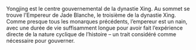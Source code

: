 Yongjing est le centre gouvernemental de la dynastie Xing. Au sommet se trouve l'Empereur de Jade Blanche, le troisième de la dynastie Xing. Comme presque tous les monarques précédents, l’empereur est un nain, avec une durée de vie suffisamment longue pour avoir fait l’expérience directe de la nature cyclique de l’histoire – un trait considéré comme nécessaire pour gouverner.